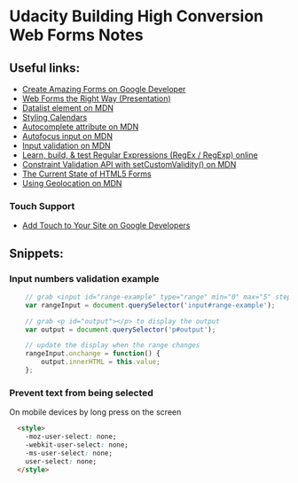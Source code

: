 # Udacity Building High Conversion Web Forms Notes

## Useful links:
  - [Create Amazing Forms on Google Developer](https://developers.google.com/web/fundamentals/design-and-ux/input/forms/?hl=en)
  - [Web Forms the Right Way (Presentation)](https://www.slideshare.net/greenido/web-forms-the-right-way)
  - [Datalist element on MDN](https://developer.mozilla.org/en-US/docs/Web/HTML/Element/datalist)
  - [Styling Calendars](https://www.tjvantoll.com/2013/04/15/list-of-pseudo-elements-to-style-form-controls/#input_date)
  - [Autocomplete attribute on MDN](https://developer.mozilla.org/en-US/docs/Web/HTML/Element/input#attr-autocomplete)
  - [Autofocus input on MDN](https://developer.mozilla.org/en-US/docs/Web/HTML/Element/input#attr-autofocus)
  - [Input validation on MDN](https://developer.mozilla.org/en-US/docs/Web/HTML/Element/input#attr-required)
  - [Learn, build, & test Regular Expressions (RegEx / RegExp) online](https://regexr.com/)
  - [Constraint Validation API with setCustomValidity() on MDN](https://developer.mozilla.org/en-US/docs/Web/API/HTMLSelectElement/setCustomValidity)
  - [The Current State of HTML5 Forms](https://www.wufoo.com/html5/)
  - [Using Geolocation on MDN](https://developer.mozilla.org/en-US/docs/Web/API/Geolocation/Using_geolocation)

### Touch Support
  - [Add Touch to Your Site on Google Developers](https://developers.google.com/web/fundamentals/design-and-ux/input/touch/?hl=en#stateful-elements-respond-to-touch)

## Snippets:
### Input numbers validation example
```javascript
    // grab <input id="range-example" type="range" min="0" max="5" step="1"> from the page
    var rangeInput = document.querySelector('input#range-example');

    // grab <p id="output"></p> to display the output
    var output = document.querySelector('p#output');

    // update the display when the range changes
    rangeInput.onchange = function() {
        output.innerHTML = this.value;
    };
```

### Prevent text from being selected
On mobile devices by long press on the screen
```html
  <style>
    -moz-user-select: none;
    -webkit-user-select: none;
    -ms-user-select: none;
    user-select: none;
  </style>
```
